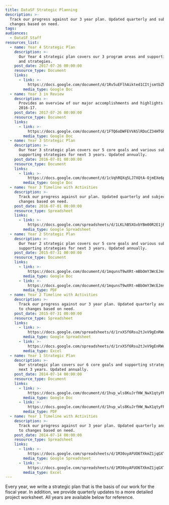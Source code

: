 ```yaml
---
title: DataSF Strategic Planning
description: >-
  Track our progress against our 3 year plan. Updated quarterly and subject to
  changes based on need.
tags:
audiences:
  - DataSF Staff
resources_list:
  - name: Year 4 Strategic Plan
    description: >-
      Our Year 4 strategic plan covers our 3 program areas and supporting goals
      and strategies.
    post_date: 2017-07-26 00:00:00
    resource_type: Document
    links:
      - link: >-
          https://docs.google.com/document/d/1Rv5uEFlhAikted1CItjsmtbZhTPthTl0YcEDkNScdgI/edit?usp=sharing
        media_type: Google Doc
  - name: Year 3 in Review
    description: >-
      Provides an overview of our major accomplishments and highlights from FY
      2016-17.
    post_date: 2017-07-26 00:00:00
    resource_type: Document
    links:
      - link: >-
          https://docs.google.com/document/d/1FTQ6oDWFEVVASlRDoCZ34HTGQZEvZdxRgDHFQFJfejA/edit?usp=sharing
        media_type: Google Doc
  - name: Year 3 Strategic Plan
    description: >-
      Our Year 3 strategic plan covers our 5 core goals and various subgoals and
      supporting strategies for next 3 years. Updated annually.
    post_date: 2016-07-01 00:00:00
    resource_type: Document
    links:
      - link: >-
          https://docs.google.com/document/d/1cVqhRQXq5LJ7XQtA-OjmEXe6penlqI6DY8mY84_wlb0/edit#heading=h.cg536tgky2b
        media_type: Google Doc
  - name: Year 3 Timeline with Activities
    description: >-
      Track our progress against our plan. Updated quarterly and subject to
      changes based on need.
    post_date: 2016-07-01 00:00:00
    resource_type: Spreadsheet
    links:
      - link: >-
          https://docs.google.com/spreadsheets/d/1LKLhB5XGvbYBm00R2E1jRGWfqnx4xNDnOVDAItG9Cjs/edit#gid=0
        media_type: Google Spreadsheet
  - name: Year 2 Strategic Plan
    description: >-
      Our Year 2 strategic plan covers our 5 core goals and various subgoals and
      supporting strategies for next 3 years. Updated annually.
    post_date: 2015-07-31 00:00:00
    resource_type: Document
    links:
      - link: >-
          https://docs.google.com/document/d/1mqunsT9wXRt-mBbOmY3WcEJmsWSpMOISotZ1WHZ1_IU/edit?usp=sharing
        media_type: Google Doc
      - link: >-
          https://docs.google.com/document/d/1mqunsT9wXRt-mBbOmY3WcEJmsWSpMOISotZ1WHZ1_IU/export?format=pdf
        media_type: PDF
  - name: Year 2 Timeline with Activities
    description: >-
      Track our progress against our 3 year plan. Updated quarterly and subject
      to changes based on need.
    post_date: 2015-07-31 00:00:00
    resource_type: Spreadsheet
    links:
      - link: >-
          https://docs.google.com/spreadsheets/d/1rxXSf6Rsu2tJxV9gEnRWuVzcbfSmJrpwj-b_T8u8TWs/edit?usp=sharing
        media_type: Google Spreadsheet
      - link: >-
          https://docs.google.com/spreadsheets/d/1rxXSf6Rsu2tJxV9gEnRWuVzcbfSmJrpwj-b_T8u8TWs/export?format=xlsx
        media_type: Excel
  - name: Year 1 Strategic Plan
    description: >-
      Our strategic plan covers our 6 core goals and supporting strategies for
      next 3 years. Updated annually.
    post_date: 2014-07-14 00:00:00
    resource_type: Document
    links:
      - link: >-
          https://docs.google.com/document/d/1hvp_wls8KuJrfHW_NwX1qtyFR4EFdWCkxcULnNlhKNw/edit?usp=sharing
        media_type: Google Doc
      - link: >-
          https://docs.google.com/document/d/1hvp_wls8KuJrfHW_NwX1qtyFR4EFdWCkxcULnNlhKNw/export?format=pdf
        media_type: PDF
  - name: Year 1 Timeline with Activities
    description: >-
      Track our progress against our 3 year plan. Updated quarterly and subject
      to changes based on need.
    post_date: 2014-07-14 00:00:00
    resource_type: Spreadsheet
    links:
      - link: >-
          https://docs.google.com/spreadsheets/d/1M30oyAFUO6TXkmZ1jqGXTNGdvsTiXh5V7oS7vUCKRJ0/edit?usp=sharing
        media_type: Google Spreadsheet
      - link: >-
          https://docs.google.com/spreadsheets/d/1M30oyAFUO6TXkmZ1jqGXTNGdvsTiXh5V7oS7vUCKRJ0/export?format=xlsx
        media_type: Excel
---
```


Every year, we write a strategic plan that is the basis of our work for the fiscal year. In addition, we provide quarterly updates to a more detailed project worksheet. All years are available below for reference.